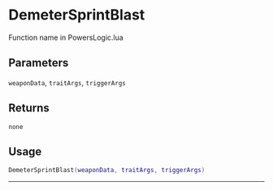 # DemeterSprintBlast
Function name in PowersLogic.lua
## Parameters
`weaponData`, `traitArgs`, `triggerArgs`
## Returns
`none`
## Usage
```lua
DemeterSprintBlast(weaponData, traitArgs, triggerArgs)
```
---
